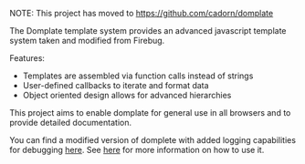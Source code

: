 NOTE: This project has moved to https://github.com/cadorn/domplate

The Domplate template system provides an advanced javascript template system taken and modified from Firebug.

Features:

  * Templates are assembled via function calls instead of strings
  * User-defined callbacks to iterate and format data
  * Object oriented design allows for advanced hierarchies

This project aims to enable domplate for general use in all browsers and to provide detailed documentation.

You can find a modified version of domplete with added logging capabilities for debugging [here](http://code.google.com/p/domplate/source/browse/trunk/libraries/domplate/domplate-debug.js). See [here](http://www.christophdorn.com/Blog/2008/09/07/domplate-debug-logging/) for more information on how to use it.